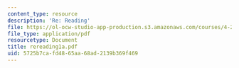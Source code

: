 ```yaml
---
content_type: resource
description: 'Re: Reading'
file: https://ol-ocw-studio-app-production.s3.amazonaws.com/courses/4-273-introduction-to-design-inquiry-fall-2001/5725b7cafd4865aa68ad2139b369f469_rereading1a.pdf
file_type: application/pdf
resourcetype: Document
title: rereading1a.pdf
uid: 5725b7ca-fd48-65aa-68ad-2139b369f469
---
```

